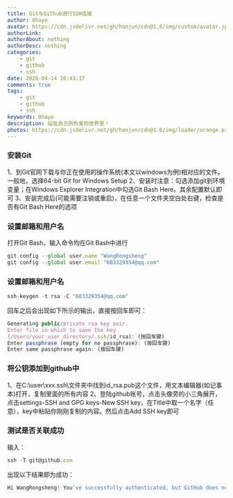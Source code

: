 ```yaml
---
title: Git与Github进行SSH连接
author: 0hayo
avatar: https://cdn.jsdelivr.net/gh/honjun/cdn@1.6/img/custom/avatar.jpg
authorLink: 
authorAbout: nothing
authorDesc: nothing
categories: 
    - git
    - github
    - ssh
date: 2020-04-14 16:43:17
comments: true
tags: 
    - git
    - github
    - ssh
keywords: 0hayo
description: 站在自己所热爱的世界里！
photos: https://cdn.jsdelivr.net/gh/honjun/cdn@1.6/img/loader/orange.progress-bar-stripe-loader.svg
---
```


### 安装Git
1、到Git官网下载与你正在使用的操作系统(本文以windows为例)相对应的文件。一般地，选择64-bit Git for Windows Setup
2、安装时注意：勾选添加git到环境变量；在Windows Explorer Integration中勾选Git Bash Here。其余配置默认即可
3、安装完成后(可能需要注销或重启)，在任意一个文件夹空白处右键，检查是否有Git Bash Here的选项

### 设置邮箱和用户名

打开Git Bash，输入命令均在Git Bash中进行

```js
git config --global user.name "WangRongsheng"
git config --global user.email "603329354@qq.com"
```

### 设置邮箱和用户名

```js
ssh-keygen -t rsa -C "603329354@qq.com"
```

回车之后会出现如下所示的输出，直接按回车即可：

```js
Generating public/private rsa key pair.
Enter file in which to save the key
(/Users/your_user_directory/.ssh/id_rsa): (按回车键)
Enter passphrase (empty for no passphrase): (按回车键)
Enter same passphrase again: (按回车键)
```

### 将公钥添加到github中

1、在C:\user\xxx\.ssh\文件夹中找到id_rsa.pub这个文件，用文本编辑器(如记事本)打开，复制里面的所有内容
2、登陆github账号，点击头像旁的小三角展开，点击settings-SSH and GPG keys-New SSH key，在Title中取一个名字（任意），key中粘贴你刚刚复制的内容。然后点击Add SSH key即可

### 测试是否关联成功

输入：

```js
ssh -T git@github.com
```

出现以下结果即为成功：

```js
Hi WangRongsheng! You've successfully authenticated, but GitHub does not provide shell access.
```